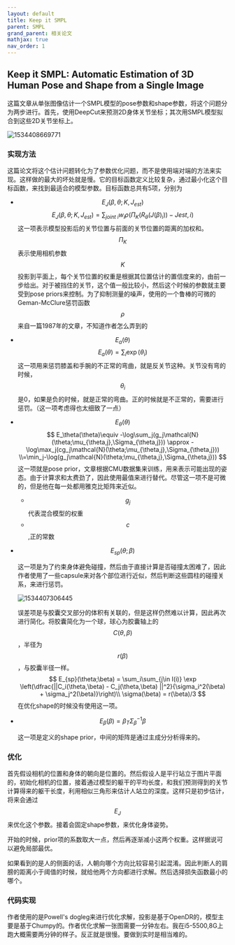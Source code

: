 ```yaml
---
layout: default
title: Keep it SMPL
parent: SMPL
grand_parent: 相关论文
mathjax: true
nav_order: 1
---
```


## Keep it SMPL: Automatic Estimation of 3D Human Pose and Shape from a Single Image

这篇文章从单张图像估计一个SMPL模型的pose参数和shape参数，将这个问题分为两步进行。首先，使用DeepCut来预测2D身体关节坐标；其次用SMPL模型拟合到这些2D关节坐标上。

![1534408669771](assets/1534408669771.png)



### 实现方法

这篇论文将这个估计问题转化为了参数优化问题，而不是使用端对端的方法来实现。这样做的最大的坏处就是慢。它的目标函数定义比较复杂，通过最小化这个目标函数，来找到最适合的模型参数。目标函数总共有5项，分别为

- $$E_J(\beta,\theta;K,J_{est}) $$ 
  $$
  E_J(\beta,\theta;K,J_{est})  = \sum_{joint~i}w_i\rho(\Pi_K(R_\theta(J(\beta)_i))-J{est,i})
  $$
  这一项表示模型投影后的关节位置与前面的关节位置的距离的加权和。$$\Pi_K$$ 表示使用相机参数$$K$$投影到平面上，每个关节位置的权重是根据其位置估计的置信度来的，由前一步给出。对于被挡住的关节，这个值一般比较小，然后这个时候的参数就主要受到pose priors来控制。为了抑制测量的噪声，使用的一个鲁棒的可微的Geman-McClure惩罚函数$$\rho$$ 来自一篇1987年的文章，不知道作者怎么弄到的

- $$E_a(\theta)$$ 
  $$
  E_a(\theta) = \sum_i \exp(\theta_i)
  $$
  这一项用来惩罚膝盖和手腕的不正常的弯曲，就是反关节这种。关节没有弯的时候，$$\theta_i$$ 是0，如果是负的时候，就是正常的弯曲。正的时候就是不正常的，需要进行惩罚。（这一项考虑得也太细致了一点）

- $$E_\theta(\theta)$$ 
  $$
  E_\theta(\theta)\equiv -\log\sum_j(g_j\mathcal{N}(\theta;\mu_{\theta,j},\Sigma_{\theta,j})) \approx -\log\max_j(cg_j\mathcal{N}(\theta;\mu_{\theta,j},\Sigma_{\theta,j})) \\=\min_j-\log(g_j\mathcal{N}(\theta;\mu_{\theta,j},\Sigma_{\theta,j})) 
  $$
  这一项就是pose prior，文章根据CMU数据集来训练，用来表示可能出现的姿态。由于计算求和太费劲了，因此使用最值来进行替代。尽管这一项不是可微的，但是他在每一处都用雅克比矩阵来近似。

  - $$g_j$$ 代表混合模型的权重
  - $$c$$,正的常数

- $$E_{sp}(\theta;\beta)$$

  这一项是为了约束身体避免碰撞，然后由于直接计算是否碰撞太困难了，因此作者使用了一些capsule来对各个部位进行近似，然后判断这些圆柱的碰撞关系，来进行惩罚。

  ![1534407306445](assets/1534407306445.png)

  

  误差项是与胶囊交叉部分的体积有关联的，但是这样仍然难以计算，因此再次进行简化。将胶囊简化为一个球，球心为胶囊轴上的$$C(\theta,\beta)$$，半径为$$r(\beta)$$ ，与胶囊半径一样。
  $$
  E_{sp}(\theta;\beta) = \sum_i\sum_{j\in I(i)} \exp \left(\dfrac{||C_i(\theta,\beta) - C_j(\theta,\beta)  ||^2}{\sigma_i^2(\beta) + \sigma_j^2(\beta)}\right)\\
  \sigma(\beta) = r(\beta)/3
  $$
  在优化shape的时候没有使用这一项。

- $$E_{\beta}(\beta) = \beta_T\Sigma_\beta^{-1}\beta$$ 

  这一项是定义的shape prior，中间的矩阵是通过主成分分析得来的。

### 优化

首先假设相机的位置和身体的朝向是位置的。然后假设人是平行站立于图片平面的，初始化相机的位置，接着通过模型的躯干的平均长度，和我们预测得到的关节计算得来的躯干长度，利用相似三角形来估计人站立的深度。这样只是初步估计，将来会通过$$E_J$$来优化这个参数。接着会固定shape参数，来优化身体姿势。

开始的时候，prior项的系数取大一点，然后再逐渐减小这两个权重。这样据说可以避免局部最优。

如果看到的是人的侧面的话，人朝向哪个方向比较容易引起混淆。因此判断人的肩膀的距离小于阈值的时候，就给他两个方向都进行求解。然后选择损失函数最小的哪个。

### 代码实现

作者使用的是Powell's dogleg来进行优化求解，投影是基于OpenDR的，模型主要是基于Chumpy的。作者优化求解一张图需要一分钟左右。我在i5-5500,8G上跑大概需要两分钟的样子。反正就是很慢。要做到实时是相当难的。

